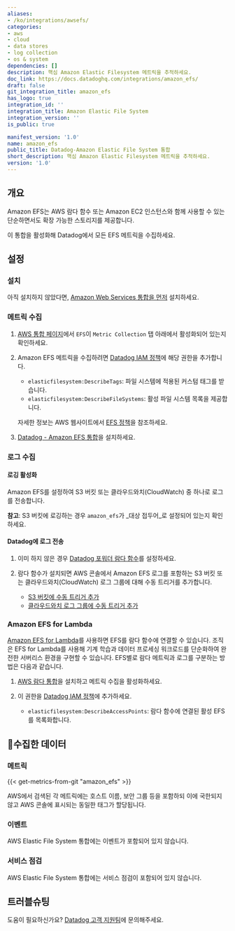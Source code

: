 ```yaml
---
aliases:
- /ko/integrations/awsefs/
categories:
- aws
- cloud
- data stores
- log collection
- os & system
dependencies: []
description: 핵심 Amazon Elastic Filesystem 메트릭을 추적하세요.
doc_link: https://docs.datadoghq.com/integrations/amazon_efs/
draft: false
git_integration_title: amazon_efs
has_logo: true
integration_id: ''
integration_title: Amazon Elastic File System
integration_version: ''
is_public: true

manifest_version: '1.0'
name: amazon_efs
public_title: Datadog-Amazon Elastic File System 통합
short_description: 핵심 Amazon Elastic Filesystem 메트릭을 추적하세요.
version: '1.0'
---
```


<!--  SOURCED FROM https://github.com/DataDog/dogweb -->
## 개요

Amazon EFS는 AWS 람다 함수 또는 Amazon EC2 인스턴스와 함께 사용할 수 있는 단순하면서도 확장 가능한 스토리지를 제공합니다.

이 통합을 활성화해 Datadog에서 모든 EFS 메트릭을 수집하세요.

## 설정

### 설치

아직 설치하지 않았다면, [Amazon Web Services 통합을 먼저][1] 설치하세요.

### 메트릭 수집

1. [AWS 통합 페이지][2]에서 `EFS`이 `Metric Collection` 탭 아래에서 활성화되어 있는지 확인하세요.
2. Amazon EFS 메트릭을 수집하려면 [Datadog IAM 정책][3]에 해당 권한을 추가합니다.

    - `elasticfilesystem:DescribeTags`: 파일 시스템에 적용된 커스텀 태그를 받습니다.
    - `elasticfilesystem:DescribeFileSystems`: 활성 파일 시스템 목록을 제공합니다.

    자세한 정보는 AWS 웹사이트에서 [EFS 정책][4]을 참조하세요.

3. [Datadog - Amazon EFS 통합][5]을 설치하세요.

### 로그 수집

#### 로깅 활성화

Amazon EFS를 설정하여 S3 버킷 또는 클라우드와치(CloudWatch) 중 하나로 로그를 전송합니다.

**참고**: S3 버킷에 로깅하는 경우 `amazon_efs`가 _대상 접두어_로 설정되어 있는지 확인하세요.

#### Datadog에 로그 전송

1. 이미 하지 않은 경우 [Datadog 포워더 람다 함수][6]를 설정하세요.
2. 람다 함수가 설치되면 AWS  콘솔에서 Amazon EFS 로그를 포함하는 S3 버킷 또는 클라우드와치(CloudWatch) 로그 그룹에 대해 수동 트리거를 추가합니다.

    - [S3 버킷에 수동 트리거 추가][7]
    - [클라우드와치 로그 그룹에 수동 트리거 추가][8]

### Amazon EFS for Lambda

[Amazon EFS for Lambda][9]를 사용하면 EFS를 람다 함수에 연결할 수 있습니다. 조직은 EFS for Lambda를 사용해 기계 학습과 데이터 프로세싱 워크로드를 단순화하여 완전한 서버리스 환경을 구현할 수 있습니다. EFS별로 람다 메트릭과 로그를 구분하는 방법은 다음과 같습니다.

1. [AWS 람다 통합][10]을 설치하고 메트릭 수집을 활성화하세요.
2. 이 권한을 [Datadog IAM 정책][3]에 추가하세요.

    - `elasticfilesystem:DescribeAccessPoints`: 람다 함수에 연결된 활성 EFS를 목록화합니다.

## 수집한 데이터

### 메트릭
{{< get-metrics-from-git "amazon_efs" >}}


AWS에서 검색된 각 메트릭에는 호스트 이름, 보안 그룹 등을 포함하되 이에 국한되지 않고 AWS 콘솔에 표시되는 동일한 태그가 할당됩니다.

### 이벤트

AWS Elastic File System 통합에는 이벤트가 포함되어 있지 않습니다.

### 서비스 점검

AWS Elastic File System 통합에는 서비스 점검이 포함되어 있지 않습니다.

## 트러블슈팅

도움이 필요하신가요? [Datadog 고객 지원팀][12]에 문의해주세요.

[1]: https://docs.datadoghq.com/ko/integrations/amazon_web_services/
[2]: https://app.datadoghq.com/integrations/amazon-web-services
[3]: https://docs.datadoghq.com/ko/integrations/amazon_web_services/#installation
[4]: https://docs.aws.amazon.com/efs/latest/ug/auth-and-access-control.html
[5]: https://app.datadoghq.com/integrations/amazon-efs
[6]: https://docs.datadoghq.com/ko/logs/guide/forwarder/
[7]: https://docs.datadoghq.com/ko/integrations/amazon_web_services/?tab=allpermissions#collecting-logs-from-s3-buckets
[8]: https://docs.datadoghq.com/ko/integrations/amazon_web_services/?tab=allpermissions#collecting-logs-from-cloudwatch-log-group
[9]: /ko/integrations/amazon_lambda/#amazon-efs-for-lambda
[10]: https://docs.datadoghq.com/ko/integrations/amazon_lambda/#aws-lambda-metrics
[11]: https://github.com/DataDog/dogweb/blob/prod/integration/amazon_efs/amazon_efs_metadata.csv
[12]: https://docs.datadoghq.com/ko/help/
